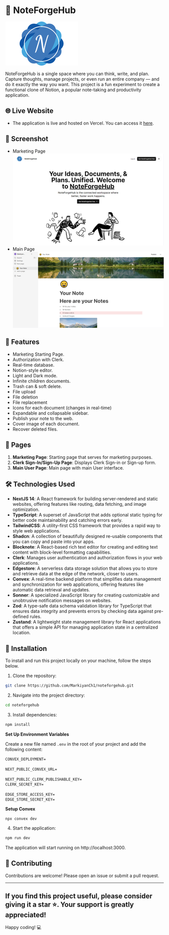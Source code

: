 # 📝 NoteForgeHub

[![NoteForgeHub](/public/logo.png)](https://github.com/MarkiyanCh1/noteforgehub)

NoteForgeHub is a single space where you can think, write, and plan. Capture thoughts, manage projects, or even run an entire company — and do it exactly the way you want. This project is a fun experiment to create a functional clone of Notion, a popular note-taking and productivity application.

## 🌐 Live Website

- The application is live and hosted on Vercel. You can access it [here](https://noteforgehub.vercel.app/).

## 📸 Screenshot

- Marketing Page
  ![Marketing Page](/public/marketing-screenshot.png)
- Main Page
  ![Main Page](/public/notes-screenshot.png)

## 🌟 Features

- Marketing Starting Page.
- Authorization with Clerk.
- Real-time database.
- Notion-style editor.
- Light and Dark mode.
- Infinite children documents.
- Trash can & soft delete.
- File upload
- File deletion
- File replacement
- Icons for each document (changes in real-time)
- Expandable and collapsable sidebar.
- Publish your note to the web.
- Cover image of each document.
- Recover deleted files.

## 📄 Pages

1. **Marketing Page**: Starting page that serves for marketing purposes.
2. **Clerk Sign-In/Sign-Up Page**: Displays Clerk Sign-in or Sign-up form.
3. **Main User Page**: Main page with main User interface.

## 🛠️ Technologies Used

- **NextJS 14**: A React framework for building server-rendered and static websites, offering features like routing, data fetching, and image optimization.
- **TypeScript**: A superset of JavaScript that adds optional static typing for better code maintainability and catching errors early.
- **TailwindCSS**: A utility-first CSS framework that provides a rapid way to style web applications.
- **Shadcn**: A collection of beautifully designed re-usable components that you can copy and paste into your apps.
- **Blocknote**: A React-based rich text editor for creating and editing text content with block-level formatting capabilities.
- **Clerk**: Manages user authentication and authorization flows in your web applications.
- **Edgestore**: A serverless data storage solution that allows you to store and retrieve data at the edge of the network, closer to users.
- **Convex**: A real-time backend platform that simplifies data management and synchronization for web applications, offering features like automatic data retrieval and updates.
- **Sonner**: A specialized JavaScript library for creating customizable and unobtrusive notification messages on websites.
- **Zod**: A type-safe data schema validation library for TypeScript that ensures data integrity and prevents errors by checking data against pre-defined rules.
- **Zustand**: A lightweight state management library for React applications that offers a simple API for managing application state in a centralized location.

## 🚀 Installation

To install and run this project locally on your machine, follow the steps below.

1. Clone the repository:

```bash
git clone https://github.com/MarkiyanCh1/noteforgehub.git
```

2. Navigate into the project directory:

```bash
cd noteforgehub
```

3. Install dependencies:

```bash
npm install
```

**Set Up Environment Variables**

Create a new file named `.env` in the root of your project and add the following content:

```env
CONVEX_DEPLOYMENT=

NEXT_PUBLIC_CONVEX_URL=

NEXT_PUBLIC_CLERK_PUBLISHABLE_KEY=
CLERK_SECRET_KEY=

EDGE_STORE_ACCESS_KEY=
EDGE_STORE_SECRET_KEY=
```

**Setup Convex**

```shell
npx convex dev
```

4. Start the application:

```bash
npm run dev
```

The application will start running on http://localhost:3000.

## 🤝 Contributing

Contributions are welcome! Please open an issue or submit a pull request.

---

## If you find this project useful, please consider giving it a star ⭐. Your support is greatly appreciated!

Happy coding! 💻

